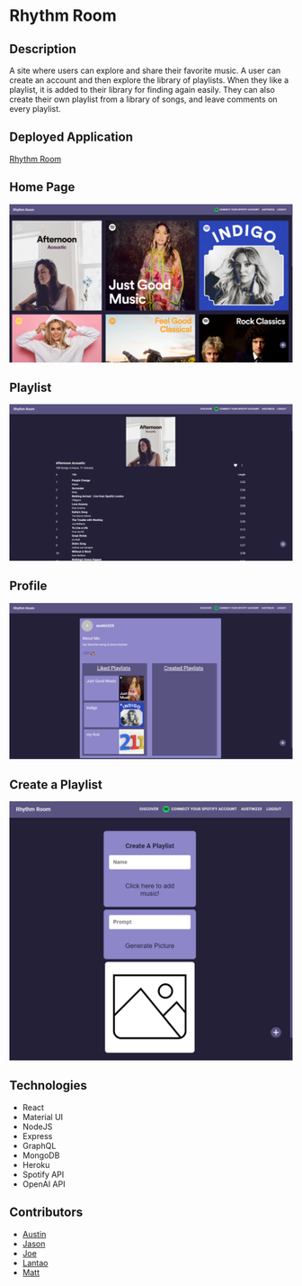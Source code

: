 # Rhythm Room

## Description

A site where users can explore and share their favorite music. A user can create an account and then explore the library of playlists. When they like a playlist, it is added to their library for finding again easily. They can also create their own playlist from a library of songs, and leave comments on every playlist.

## Deployed Application

[Rhythm Room](https://rhythm-room.herokuapp.com/)

## Home Page

![Home Page](./readmeImages/homepage.PNG)

## Playlist

![Playlist](./readmeImages/Playlist.PNG)

## Profile

![Profile](./readmeImages/Profile.PNG)

## Create a Playlist

![Create a Playlist](./readmeImages/create-2.PNG)

## Technologies

- React
- Material UI
- NodeJS
- Express
- GraphQL
- MongoDB
- Heroku
- Spotify API
- OpenAI API

## Contributors

- [Austin](https://github.com/waustin45)
- [Jason](https://github.com/jason-lieb)
- [Joe](https://github.com/joemeetjoe)
- [Lantao](https://github.com/pppzlt)
- [Matt](https://github.com/codex-scribe)
